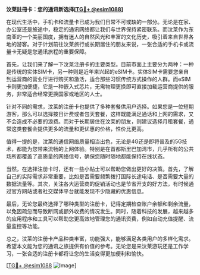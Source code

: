 **汶莱註冊卡：您的通讯新选择[[TG💪+ @esim1088](https://t.me/s/esim1088)]**

在现代生活中，手机卡和流量卡已成为我们日常不可或缺的一部分。无论是在家、办公室还是旅途中，稳定的通讯网络都让我们与世界保持紧密联系。而汶莱作为东南亚的一个美丽国度，拥有迷人的自然风光和丰富的文化历史，吸引着来自世界各地的游客。对于计划前往汶莱旅行或长期居住的朋友来说，一张合适的手机卡或流量卡无疑是您通讯旅程的重要保障。

首先，让我们来了解一下汶莱注册卡的主要类型。目前市面上主要分为两种：一种是传统的实体SIM卡，另一种则是近年来兴起的eSIM卡。实体SIM卡需要您亲自到运营商的营业厅进行购买和激活，适合那些习惯传统方式操作的人群。而eSIM卡则更加便捷，它是一种嵌入式芯片，无需物理更换即可直接加载运营商提供的服务，非常适合经常更换国家或地区的人士。

针对不同的需求，汶莱的注册卡也提供了多种套餐供用户选择。如果您是一位短期游客，那么可以选择按日计费或者包天套餐，这样既能满足通话和上网的需求，又不会造成不必要的浪费。而对于长期居住在汶莱的朋友，则建议选择月租套餐，通常这类套餐会提供更多的流量和更优惠的价格，性价比更高。

值得一提的是，汶莱的通信网络质量相当出色，无论是4G还是即将普及的5G技术，都能为您带来流畅的上网体验。特别是在首都斯里巴加湾市，几乎所有的公共场所都覆盖了高质量的网络信号，确保您随时随地都能保持在线状态。

当然，在选择注册卡时，还有一些小贴士可以帮助您做出更好的决策。首先，了解自己的实际需求非常重要，比如是否需要频繁拨打国际长途电话、是否需要大量的数据流量等。其次，关注各大运营商的促销活动也是节省开支的好方法，有时候通过官方网站或者社交媒体平台就能发现不少隐藏的优惠信息。

最后，无论您最终选择了哪种类型的注册卡，记得定期检查账户余额和剩余流量，以免因疏忽而导致断网或额外收费的情况发生。同时，随着科技的发展，越来越多的应用程序和工具可以帮助您更高效地管理您的通讯资费，例如自动充值提醒、流量监控等功能。

总之，汶莱的注册卡产品种类丰富，功能强大，能够满足各类用户的多样化需求。希望本文能为您的通讯之旅提供有价值的参考。无论您是来汶莱游玩还是工作学习，一张合适的注册卡都将让您的生活变得更加便利和愉快。

[[TG💪+ @esim1088](https://t.me/s/esim1088) ![Image](https://i.postimg.cc/4NQfJmqS/Snipaste-2025-05-13-00-14-12.png)]